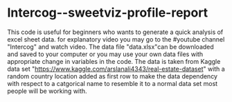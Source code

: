 # Intercog--sweetviz-profile-report
This code is useful for beginners who wants to generate a quick analysis of excel sheet data. for explanatory video you may go to the 
#youtube channel "Intercog" and watch video.
The data file "data.xlsx"can be downloaded and saved to your computer or you may use your own data files with appropriate change in variables in the code.
The data is taken from Kaggle data set "https://www.kaggle.com/arslanali4343/real-estate-dataset" with a random country location added as first row to make the data dependency with respect to 
a catgorical name to resemble it to a normal data set most people will be working with.
